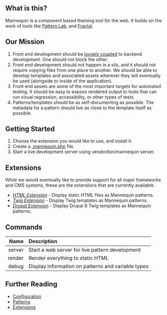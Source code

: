 What is this?
-------------
Mannequin is a component based theming tool for the web.  It builds on the work of tools like [Pattern Lab](http://patternlab.io/), and [Fractal](http://fractal.build/).

Our Mission
-----------
1.  Front end development should be [loosely coupled](https://en.wikipedia.org/wiki/Loose_coupling) to backend development.  One should not block the other.
2.  Front end development should not happen in a silo, and it should not require copying files from one place to another.  We should be able to develop templates and associated assets wherever they will eventually be used (alongside or inside of the application).
3.  Front end assets are some of the most important targets for automated testing.  It should be easy to expose rendered output to tools that can run visual regression, accessibility, or other types of tests.
4.  Patterns/templates should be as self-documenting as possible.  The metadata for a pattern should live as close to the template itself as possible.

Getting Started
---------------

1. Choose the extension you would like to use, and install it.
2. Create a [.mannequin.php](configuration.md) file.
3. Start a live development server using vendor/bin/mannequin server.

Extensions
----------
While we would eventually like to provide support for all major frameworks and CMS systems, these are the extensions that are currently available.
* [*HTML Extension*](https://github.com/LastCallMedia/Mannequin-Html) - Display static HTML files as Mannequin patterns.
* [*Twig Extension*](https://github.com/LastCallMedia/Mannequin-Twig) - Display Twig templates as Mannequin patterns.
* [*Drupal Extension*](https://github.com/LastCallMedia/Mannequin-Drupal) - Display Drupal 8 Twig templates as Mannequin patterns.

Commands
--------

| Name | Description |
| ---: | :---------- |
| server | Start a web server for live pattern development|
| render | Render everything to static HTML | 
| debug  | Display information on patterns and variable types |

Further Reading
---------------
* [Configuration](configuration.md)
* [Patterns](patterns.md)
* [Extensions](extensions.md)

